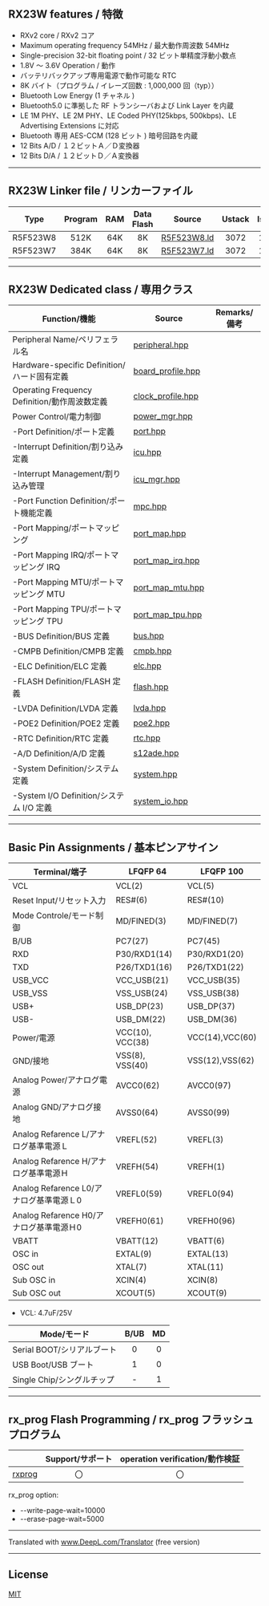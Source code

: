 
## RX23W features / 特徴

- RXv2 core / RXv2 コア
- Maximum operating frequency 54MHz / 最大動作周波数 54MHz
- Single-precision 32-bit floating point / 32 ビット単精度浮動小数点
- 1.8V ～ 3.6V Operation / 動作
- バッテリバックアップ専用電源で動作可能な RTC
- 8K バイト（プログラム / イレーズ回数 : 1,000,000 回（typ））
- Bluetooth Low Energy (1 チャネル )
- Bluetooth5.0 に準拠した RF トランシーバおよび Link Layer を内蔵
- LE 1M PHY、LE 2M PHY、LE Coded PHY(125kbps, 500kbps)、LE Advertising Extensions に対応
- Bluetooth 専用 AES-CCM (128 ビット ) 暗号回路を内蔵
- 12 Bits A/D / １２ビットＡ／Ｄ変換器
- 12 Bits D/A / １２ビットＤ／Ａ変換器

---

## RX23W Linker file / リンカーファイル

|Type|Program|RAM|Data Flash|Source|Ustack|Istack|
|---|:-:|:-:|:-:|---|:-:|:-:|
|R5F523W8|512K|64K|8K|[R5F523W8.ld](R5F523W8.ld?ts=4)|3072|1024|
|R5F523W7|384K|64K|8K|[R5F523W7.ld](R5F523W7.ld?ts=4)|3072|1024|

---

## RX23W Dedicated class / 専用クラス

|Function/機能|Source|Remarks/備考|
|---|---|:-:|
|Peripheral Name/ペリフェラル名|[peripheral.hpp](peripheral.hpp?ts=4)||
|Hardware-specific Definition/ハード固有定義|[board_profile.hpp](board_profile.hpp?ts=4)||
|Operating Frequency Definition/動作周波数定義|[clock_profile.hpp](clock_profile.hpp?ts=4)||
|Power Control/電力制御|[power_mgr.hpp](power_mgr.hpp?ts=4)||
|-Port Definition/ポート定義|[port.hpp](port.hpp?ts=4)||
|-Interrupt Definition/割り込み定義|[icu.hpp](icu.hpp?ts=4)||
|-Interrupt Management/割り込み管理|[icu_mgr.hpp](icu_mgr.hpp?ts=4)||
|-Port Function Definition/ポート機能定義|[mpc.hpp](mpc.hpp?ts=4)||
|-Port Mapping/ポートマッピング|[port_map.hpp](port_map.hpp?ts=4)||
|-Port Mapping IRQ/ポートマッピング IRQ|[port_map_irq.hpp](port_map_irq.hpp?ts=4)||
|-Port Mapping MTU/ポートマッピング MTU|[port_map_mtu.hpp](port_map_mtu.hpp?ts=4)||
|-Port Mapping TPU/ポートマッピング TPU|[port_map_tpu.hpp](port_map_tpu.hpp?ts=4)||
|-BUS Definition/BUS 定義|[bus.hpp](bus.hpp?ts=4)||
|-CMPB Definition/CMPB 定義|[cmpb.hpp](cmpb.hpp?ts=4)||
|-ELC Definition/ELC 定義|[elc.hpp](elc.hpp?ts=4)||
|-FLASH Definition/FLASH 定義|[flash.hpp](flash.hpp?ts=4)||
|-LVDA Definition/LVDA 定義|[lvda.hpp](lvda.hpp?ts=4)||
|-POE2 Definition/POE2 定義|[poe2.hpp](poe2.hpp?ts=4)||
|-RTC Definition/RTC 定義|[rtc.hpp](rtc.hpp?ts=4)||
|-A/D Definition/A/D 定義|[s12ade.hpp](s12ade.hpp?ts=4)||
|-System Definition/システム定義|[system.hpp](system.hpp?ts=4)||
|-System I/O Definition/システム I/O 定義|[system_io.hpp](system_io.hpp?ts=4)||

---

## Basic Pin Assignments / 基本ピンアサイン

|Terminal/端子|LFQFP 64|LFQFP 100|
|---|---|---|
|VCL|VCL(2)|VCL(5)|
|Reset Input/リセット入力|RES#(6)|RES#(10)|
|Mode Controle/モード制御|MD/FINED(3)|MD/FINED(7)|
|B/UB|PC7(27)|PC7(45)|
|RXD|P30/RXD1(14)|P30/RXD1(20)|
|TXD|P26/TXD1(16)|P26/TXD1(22)|
|USB_VCC|VCC_USB(21)|VCC_USB(35)|
|USB_VSS|VSS_USB(24)|VSS_USB(38)|
|USB+|USB_DP(23)|USB_DP(37)|
|USB-|USB_DM(22)|USB_DM(36)|
|Power/電源|VCC(10), VCC(38)|VCC(14),VCC(60)|
|GND/接地|VSS(8), VSS(40)|VSS(12),VSS(62)|
|Analog Power/アナログ電源|AVCC0(62)|AVCC0(97)|
|Analog GND/アナログ接地|AVSS0(64)|AVSS0(99)|
|Analog Refarence L/アナログ基準電源Ｌ|VREFL(52)|VREFL(3)|
|Analog Refarence H/アナログ基準電源Ｈ|VREFH(54)|VREFH(1)|
|Analog Refarence L0/アナログ基準電源Ｌ0|VREFL0(59)|VREFL0(94)|
|Analog Refarence H0/アナログ基準電源Ｈ0|VREFH0(61)|VREFH0(96)|
|VBATT|VBATT(12)|VBATT(6)|
|OSC in|EXTAL(9)|EXTAL(13)|
|OSC out|XTAL(7)|XTAL(11)|
|Sub OSC in|XCIN(4)|XCIN(8)|
|Sub OSC out|XCOUT(5)|XCOUT(9)|

- VCL: 4.7uF/25V

|Mode/モード|B/UB|MD|
|---|:---:|:---:|
|Serial BOOT/シリアルブート|0|0|
|USB Boot/USB ブート|1|0|
|Single Chip/シングルチップ|-|1|

---

## rx_prog Flash Programming / rx_prog フラッシュプログラム

||Support/サポート|operation verification/動作検証|
|-|:-:|:-:|
|[rxprog](../rxprog)|〇|〇|

rx_prog option:
- --write-page-wait=10000
- --erase-page-wait=5000

---

Translated with www.DeepL.com/Translator (free version)

---

## License

[MIT](../LICENSE)
